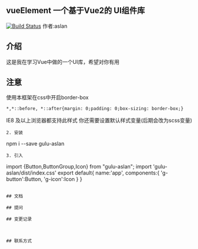 ## vueElement  一个基于Vue2的 UI组件库
[![Build Status](https://travis-ci.com/aslan-alt/Vue-gulu.svg?branch=master)](https://travis-ci.com/aslan-alt/Vue-gulu)
作者:aslan
## 介绍
这是我在学习Vue中做的一个UI库，希望对你有用
## 注意
使用本框架在css中开启border-box
```
*,*::before, *::after{margin: 0;padding: 0;box-sizing: border-box;}
```
IE8 及以上浏览器都支持此样式
你还需要设置默认样式变量(后期会改为scss变量)
```
2. 安装
```
npm i --save gulu-aslan
```
3. 引入
```
import {Button,ButtonGroup,Icon} from "gulu-aslan";
import 'gulu-aslan/dist/index.css'
export default{
    name:'app',
    components:{
        'g-button':Button,
        'g-icon':Icon
    }
}
```

## 文档

## 提问

## 变更记录



## 联系方式
